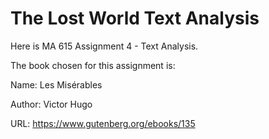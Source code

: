 # The Lost World Text Analysis

Here is MA 615 Assignment 4 - Text Analysis.

The book chosen for this assignment is:  

Name: Les Misérables

Author: Victor Hugo

URL: https://www.gutenberg.org/ebooks/135

